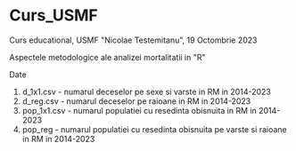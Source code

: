 # Curs_USMF
Curs educational, USMF "Nicolae Testemitanu", 19 Octombrie 2023

Aspectele metodologice ale analizei mortalitatii in "R"

Date

1. d_1x1.csv - numarul deceselor pe sexe si varste in RM in 2014-2023
2. d_reg.csv - numarul deceselor pe raioane in RM in 2014-2023
3. pop_1x1.csv - numarul populatiei cu resedinta obisnuita in RM in 2014-2023
4. pop_reg - numarul populatiei cu resedinta obisnuita pe varste si raioane in RM in 2014-2023 
